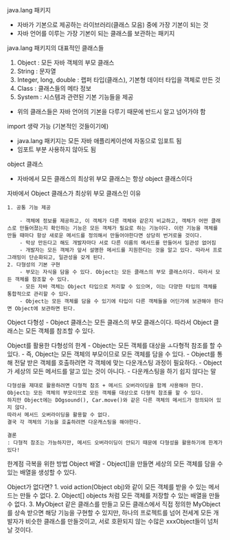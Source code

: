 java.lang 패키지
- 자바가 기본으로 제공하는 라이브러리(클래스 모음) 중에 가장 기본이 되는 것
- 자바 언어를 이루는 가장 기본이 되는 클래스를 보관하는 패키지

java.lang 패키지의 대표적인 클래스들
1. Object : 모든 자바 객체의 부모 클래스
2. String : 문자열
3. Integer, long, double : 랩퍼 타입(클래스), 기본형 데이터 타입을 객체로 만든 것
4. Class : 클래스들의 메타 정보
5. System : 시스템과 관련된 기본 기능들을 제공
- 위의 클래스들은 자바 언어의 기본을 다루기 때문에 반드시 알고 넘어가야 함

import 생략 가능 (기본적인 것들이기에)
- java.lang 패키지는 모든 자바 애플리케이션에 자동으로 임포트 됨
- 임포트 부분 사용하지 않아도 됨

object 클래스
- 자바에서 모든 클래스의 최상위 부모 클래스는 항상 object 클래스이다

자바에서 Object 클래스가 최상위 부모 클래스인 이유

    1. 공통 기능 제공

        - 객체에 정보를 제공하고, 이 객체가 다른 객체와 같은지 비교하고, 객체가 어떤 클래스로 만들어졌는지 확인하는 기능은 모든 객체가 필요로 하는 기능이다. 이런 기능을 객체를 만들 때마다 항상 새로운 메서드를 정의해서 만들어야한다면 상당히 번거로울 것이다.
        - 막상 만든다고 해도 개발자마다 서로 다른 이름의 메서드를 만들어서 일관성 없어짐
        - 개발자는 모든 객체가 앞서 설명한 메서드를 지원한다는 것을 알고 있다. 따라서 프로그래밍이 단순화되고, 일관성을 갖게 된다.
    2. 다형성의 기본 구현
        - 부모는 자식을 담을 수 있다. Object는 모든 클래스의 부모 클래스이다. 따라서 모든 객체를 참조할 수 있다.
        - 모든 자바 객체는 Object 타입으로 처리할 수 있으며, 이는 다양한 타입의 객체를 통합적으로 관리할 수 있다.
        - Object는 모든 객체를 담을 수 있기에 타입이 다른 객체들을 어딘가에 보관해야 한다면 Object에 보관하면 된다.

Object 다형성
    - Object 클래스는 모든 클래스의 부모 클래스이다. 따라서 Object 클래스는 모든 객체를 참조할 수 있다.

Object를 활용한 다형성의 한계
    - Object는 모든 객체를 대상을 ㅗ다형적 참조를 할 수 있다.
        - 즉, Object는 모든 객체의 부모이므로 모든 객체를 담을 수 있다.
    - Object를 통해 전달 받은 객체를 호출하려면 각 객체에 맞는 다운개스팅 과정이 필요하다.
        - Object가 세상의 모든 메서드를 알고 있는 것이 아니다.
        - 다운캐스팅을 하기 쉽지 않다는 말

    다형성을 제대로 활용하려면 다형적 참조 + 메서드 오버라이딩을 함께 사용해야 한다.
    Object는 모든 객체의 부모이므로 모든 객체를 대상으로 다형적 참조를 할 수 있다.
    하지만 Object에는 DOgsound(), Car.move()와 같은 다른 객체의 메서드가 정의되어 있지 않다.
    따라서 메서드 오버라이딩을 활용할 수 없다.
    결국 각 객체의 기능을 호출하려면 다운캐스팅을 해야한다.

    결론
    : 다형적 참조는 가능하지만, 메서드 오버라이딩이 안되기 때문에 다형성을 활용하기에 한계가 있다!

한계점 극복을 위한 방법
    Object 배열
        - Object[]을 만들면 세상의 모든 객체를 담을 수 있는 배열을 생성할 수 있다.

Object가 없다면?
    1. void action(Object obj)와 같이 모든 객체를 받을 수 있는 메서드는 만들 수 없다.
    2. Object[] objects 처럼 모든 객체를 저장할 수 있는 배열을 만들 수 없다.
    3. MyObject 같은 클래스를 만들고 모든 클래스에서 직접 정의한 MyObject를 상속 받으면 해당 기능을 구현할 수 있지만,
       하나의 프로젝트를 넘어 전세계 모든 개발자가 비슷한 클래스를 만들것이고,
       서로 호환되지 않는 수많은 xxxObject들이 넘처날 것이다.
